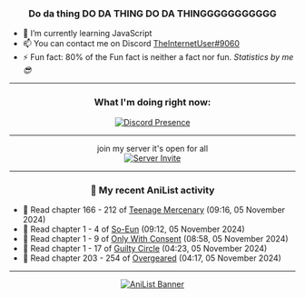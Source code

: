 <div align="center">

### Do da thing DO DA THING DO DA THINGGGGGGGGGGG
</div>

- 🌱 I’m currently learning JavaScript
- 📫 You can contact me on Discord [TheInternetUser#9060](https://discord.com/users/534117072796385300)
- ⚡ Fun fact: 80% of the Fun fact is neither a fact nor fun. _Statistics by me 😎_
<hr>

<div align="center">

### What I'm doing right now:
[![Discord Presence](https://lanyard.cnrad.dev/api/534117072796385300)](https://discord.com/users/534117072796385300)
<hr>

join my server it's open for all <br>
[![Server Invite](https://invidget.switchblade.xyz/bfYgVHxrSs)](https://discord.gg/bfYgVHxrSs)

<hr>
  
### 🌸 My recent AniList activity

</div>

<!-- ANILIST_ACTIVITY:start -->

-   📖 Read chapter 166 - 212 of [Teenage Mercenary](https://anilist.co/manga/126297) (09:16, 05 November 2024)
-   📖 Read chapter 1 - 4 of [So-Eun](https://anilist.co/manga/179218) (09:12, 05 November 2024)
-   📖 Read chapter 1 - 9 of [Only With Consent](https://anilist.co/manga/128789) (08:58, 05 November 2024)
-   📖 Read chapter 1 - 17 of [Guilty Circle](https://anilist.co/manga/133592) (04:23, 05 November 2024)
-   📖 Read chapter 203 - 254 of [Overgeared](https://anilist.co/manga/117460) (04:17, 05 November 2024)

<!-- ANILIST_ACTIVITY:end -->
<hr>

<div align="center">

[![AniList Banner](https://img.anili.st/User/929966)](https://anilist.co/user/TheInternetUser)

<!-- ![Profile views](https://gpvc.arturio.dev/TheInternetUse7) Since 2023-01-09 -->
<br>


</div>
